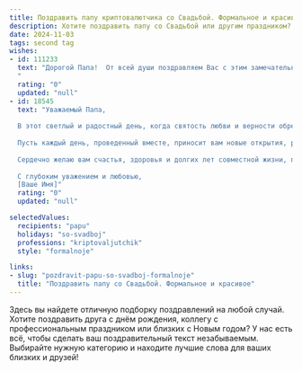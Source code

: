 ```yaml
---
title: Поздравить папу криптовалютчика со Свадьбой. Формальное и красивое
description: Хотите поздравить папу со Свадьбой или другим праздником? Наш ИИ создаст незабываемое поздравление, а вы обязательно выделитесь среди других.  
date: 2024-11-03
tags: second tag
wishes:
- id: 111233
  text: "Дорогой Папа!  От всей души поздравляем Вас с этим замечательным событием – Вашей свадьбой! Желаем Вам и Вашей супруге долгих лет счастливой семейной жизни, наполненной любовью, взаимопониманием и благополучием. Пусть Ваш союз будет крепким и надежным, как  децентрализованная сеть блокчейна.  Мы желаем Вам успехов во всех начинаниях, как в профессиональной сфере криптовалютчика, так и в Вашей новой, семейной жизни.  Гордимся Вами!
  "
  rating: "0"
  updated: "null"
- id: 18545
  text: "Уважаемый Папа,
  
  В этот светлый и радостный день, когда святость любви и верности обретает свое воплощение в вашей свадьбе, я с глубоким уважением и искренней радостью поздравляю вас. Пусть ваш союз будет столь же прочным и надежным, как и самые стабильные криптовалюты, которыми вы так успешно оперируете.
  
  Пусть каждый день, проведенный вместе, приносит вам новые открытия, радость и благополучие. Ваша любовь, как и ваш профессиональный опыт, будет расти и укрепляться с каждым годом.
  
  Сердечно желаю вам счастья, здоровья и долгих лет совместной жизни, полных взаимопонимания и поддержки.
  
  С глубоким уважением и любовью,
  [Ваше Имя]"
  rating: "0"
  updated: "null"

selectedValues:
  recipients: "papu"
  holidays: "so-svadboj"
  professions: "kriptovaljutchik"
  style: "formalnoje"

links:
- slug: "pozdravit-papu-so-svadboj-formalnoje"
  title: "Поздравить папу со Свадьбой. Формальное и красивое"
---
```


Здесь вы найдете отличную подборку поздравлений на любой случай.
Хотите поздравить друга с днём рождения, коллегу с профессиональным праздником или близких с Новым годом? У нас есть всё, чтобы сделать ваш поздравительный текст незабываемым. Выбирайте нужную категорию и находите лучшие слова для ваших близких и друзей!
